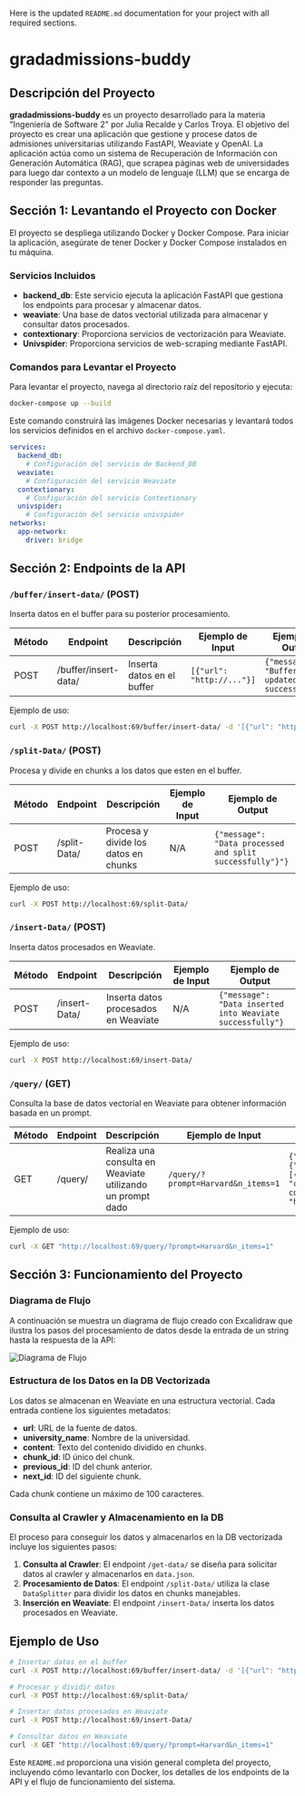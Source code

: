 Here is the updated `README.md` documentation for your project with all required sections.

# gradadmissions-buddy

## Descripción del Proyecto

**gradadmissions-buddy** es un proyecto desarrollado para la materia "Ingeniería de Software 2" por Julia Recalde y Carlos Troya. El objetivo del proyecto es crear una aplicación que gestione y procese datos de admisiones universitarias utilizando FastAPI, Weaviate y OpenAI. La aplicación actúa como un sistema de Recuperación de Información con Generación Automática (RAG), que scrapea páginas web de universidades para luego dar contexto a un modelo de lenguaje (LLM) que se encarga de responder las preguntas.

## Sección 1: Levantando el Proyecto con Docker

El proyecto se despliega utilizando Docker y Docker Compose. Para iniciar la aplicación, asegúrate de tener Docker y Docker Compose instalados en tu máquina.

### Servicios Incluidos

- **backend_db**: Este servicio ejecuta la aplicación FastAPI que gestiona los endpoints para procesar y almacenar datos.
- **weaviate**: Una base de datos vectorial utilizada para almacenar y consultar datos procesados.
- **contextionary**: Proporciona servicios de vectorización para Weaviate.
- **Univspider**: Proporciona servicios de web-scraping mediante FastAPI.

### Comandos para Levantar el Proyecto

Para levantar el proyecto, navega al directorio raíz del repositorio y ejecuta:

```bash
docker-compose up --build
```

Este comando construirá las imágenes Docker necesarias y levantará todos los servicios definidos en el archivo `docker-compose.yaml`.

```yaml
services:
  backend_db:
    # Configuración del servicio de Backend_DB
  weaviate:
    # Configuración del servicio Weaviate
  contextionary:
    # Configuración del servicio Contextionary
  univspider:
    # Configuración del servicio univspider
networks:
  app-network:
    driver: bridge
```

## Sección 2: Endpoints de la API

### `/buffer/insert-data/` (POST)

Inserta datos en el buffer para su posterior procesamiento.

| Método | Endpoint              | Descripción                           | Ejemplo de Input         | Ejemplo de Output                   |
|--------|-----------------------|---------------------------------------|--------------------------|-------------------------------------|
| POST   | /buffer/insert-data/  | Inserta datos en el buffer            | `[{"url": "http://..."}]`| `{"message": "Buffer updated successfully"}`|

Ejemplo de uso:
```bash
curl -X POST http://localhost:69/buffer/insert-data/ -d '[{"url": "http://example.com"}]'
```

### `/split-Data/` (POST)

Procesa y divide en chunks a los datos que esten en el buffer.

| Método | Endpoint      | Descripción                           | Ejemplo de Input | Ejemplo de Output         |
|--------|---------------|---------------------------------------|------------------|---------------------------|
| POST   | /split-Data/  | Procesa y divide los datos en chunks  | N/A              | `{"message": "Data processed and split successfully"}"}`|

Ejemplo de uso:
```bash
curl -X POST http://localhost:69/split-Data/
```

### `/insert-Data/` (POST)

Inserta datos procesados en Weaviate.

| Método | Endpoint      | Descripción                            | Ejemplo de Input | Ejemplo de Output            |
|--------|---------------|----------------------------------------|------------------|------------------------------|
| POST   | /insert-Data/ | Inserta datos procesados en Weaviate   | N/A              | `{"message": "Data inserted into Weaviate successfully"}`|

Ejemplo de uso:
```bash
curl -X POST http://localhost:69/insert-Data/
```

### `/query/` (GET)

Consulta la base de datos vectorial en Weaviate para obtener información basada en un prompt.

| Método | Endpoint  | Descripción                                                | Ejemplo de Input                        | Ejemplo de Output                                                                                                         |
|--------|-----------|------------------------------------------------------------|-----------------------------------------|--------------------------------------------------------------------------------------------------------------------------|
| GET    | /query/   | Realiza una consulta en Weaviate utilizando un prompt dado | `/query/?prompt=Harvard&n_items=1`      | `{"data": {"Get": {"UniversityData": [{"chunk_id": "123", "content": "example content", "url": "http://example.com"}]}}}` |

Ejemplo de uso:
```bash
curl -X GET "http://localhost:69/query/?prompt=Harvard&n_items=1"
```



## Sección 3: Funcionamiento del Proyecto

### Diagrama de Flujo

A continuación se muestra un diagrama de flujo creado con Excalidraw que ilustra los pasos del procesamiento de datos desde la entrada de un string hasta la respuesta de la API:

![Diagrama de Flujo](https://drive.google.com/uc?id=1lEG2lBW4hSVra9y34AY7iyB7BXb0Xn3_)

### Estructura de los Datos en la DB Vectorizada

Los datos se almacenan en Weaviate en una estructura vectorial. Cada entrada contiene los siguientes metadatos:

- **url**: URL de la fuente de datos.
- **university_name**: Nombre de la universidad.
- **content**: Texto del contenido dividido en chunks.
- **chunk_id**: ID único del chunk.
- **previous_id**: ID del chunk anterior.
- **next_id**: ID del siguiente chunk.

Cada chunk contiene un máximo de 100 caracteres.

### Consulta al Crawler y Almacenamiento en la DB

El proceso para conseguir los datos y almacenarlos en la DB vectorizada incluye los siguientes pasos:

1. **Consulta al Crawler**: El endpoint `/get-data/` se diseña para solicitar datos al crawler y almacenarlos en `data.json`.
2. **Procesamiento de Datos**: El endpoint `/split-Data/` utiliza la clase `DataSplitter` para dividir los datos en chunks manejables.
3. **Inserción en Weaviate**: El endpoint `/insert-Data/` inserta los datos procesados en Weaviate.

## Ejemplo de Uso

```bash
# Insertar datos en el buffer
curl -X POST http://localhost:69/buffer/insert-data/ -d '[{"url": "http://example.com"}]'

# Procesar y dividir datos
curl -X POST http://localhost:69/split-Data/

# Insertar datos procesados en Weaviate
curl -X POST http://localhost:69/insert-Data/

# Consultar datos en Weaviate
curl -X GET "http://localhost:69/query/?prompt=Harvard&n_items=1"
```

Este `README.md` proporciona una visión general completa del proyecto, incluyendo cómo levantarlo con Docker, los detalles de los endpoints de la API y el flujo de funcionamiento del sistema.